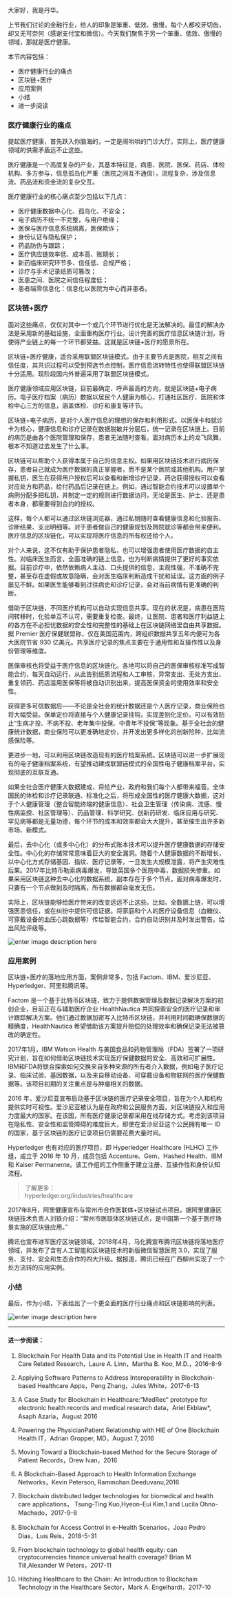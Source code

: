 大家好，我是丹华。

上节我们讨论的金融行业，给人的印象是笨重、低效、傲慢，每个人都咬牙切齿，却又无可奈何（感谢支付宝和微信）。今天我们聚焦于另一个笨重、低效、傲慢的领域，那就是医疗健康。

本节内容包括：

  * 医疗健康行业的痛点
  * 区块链+医疗
  * 应用案例
  * 小结
  * 进一步阅读

### 医疗健康行业的痛点

提起医疗健康，首先跃入你脑海的，一定是闹哄哄的门诊大厅。实际上，医疗健康领域的供需矛盾远不止这些。

医疗健康是一个高度复杂的产业，其基本特征是，病患、医院、医保、药店、体检机构、多方参与，信息孤岛化严重（医院之间互不通信），流程复杂，涉及信息流、药品流和资金流的复杂交互。

医疗健康行业的核心痛点至少包括以下几点：

  * 医疗健康数据中心化、孤岛化、不安全；
  * 电子病历不统一不完整，与用户绝缘；
  * 医保与医疗信息系统隔离，医保欺诈；
  * 身份认证与隐私保护；
  * 药品防伪与跟踪；
  * 医疗供应链效率低、成本高、账期长；
  * 新药临床研究环节多、信任低、合规严格；
  * 诊疗与手术记录纸质可篡改；
  * 医患之间、医院之间信任程度低；
  * 患者端零信息化：信息化以医院为中心而非患者。

### 区块链+医疗

面对这些痛点，仅仅对其中一个或几个环节进行优化是无法解决的。最佳的解决办法是采用新的基础设施，全面重构医疗行业。设计完善的医疗信息区块链计划，将使得产业链上的每一个环节都受益。这就是区块链+医疗的愿景所在。

区块链+医疗健康，适合采用联盟区块链模式。由于主要节点是医院，相互之间有信任度，其共识过程可以受到预选节点控制，医疗信息流转特性也使得联盟区块链十分适用。现阶段国内外普遍采用了联盟区块链模式。

医疗健康领域应用区块链，目前最确定、呼声最高的方向，就是区块链+电子病历。电子医疗档案（病历）数据以居民个人健康为核心，打通社区医疗、医院和体检中心三方的信息，涵盖体检、诊疗和康复等环节。

区块链+电子病历，是对个人医疗信息的理想的保存和利用形式。以医保卡和就诊卡为核心，健康信息和诊疗记录在数据脱敏并分层后，统一记录在区块链上。目前的病历是由各个医院管理和保存，患者无法随时查看。面对病历本上的龙飞凤舞，根本不知道过去发生了什么事。

区块链可以帮助个人获得本属于自己的信息主权。如果用区块链技术进行病历保存，患者自己就成为医疗数据的真正掌握者，而不是某个医院或其他机构。用户掌握私钥，医生在获得用户授权后可以查看和新增诊疗记录，药店获得授权可以查看对应处方和药品，给付药品后记录在链上。例如，通过智能合约技术可以设置单个病例分配多把私钥，并制定一定的规则进行数据访问，无论是医生、护士、还是患者本身，都需要得到合约的授权。

这样，每个人都可以通过区块链浏览器，通过私钥随时查看健康信息和化验报告、诊断结果、支出明细等。对于患者做自己的健康规划及跨院就诊等都会带来便利。医疗信息的区块链化，可以实现将医疗信息的所有权还给个人。

对个人来说，这不仅有助于保护患者隐私，也可以增强患者使用医疗数据的自主性。对临床医生而言，全面准确的链上信息，也为判断病情提供了更好的事实依据。目前诊疗中，依然依赖病人主动、口头提供的信息，主观性强，不准确不完整，甚至存在虚假或故意隐瞒，会对医生临床判断造成干扰和延误。这方面的例子屡见不鲜。如果医生能够看到过往病史和诊疗记录，会对当前病情有更准确的判断。

借助于区块链，不同医疗机构可以自动实现信息共享。现在的状况是，病患在医院间转移时，化验单互不认可，需要重复检查。最终，让医院、患者和医疗利益链上的各方在不必担忧数据的安全性和完整性的基础上在区块链网络里自由共享数据。据
Premier 医疗保健联盟称，仅在美国范围内，跨组织数据共享五年内便可为各大医院节省 930
亿美元。共享医疗记录的焦点主要在于通用性和互操作性以及身份管理等维度。

医保审核也将受益于医疗信息的区块链化。各地可以将自己的医保审核标准写成智能合约，每天自动运行，从此告别纸质流程和人工审核，异常支出、无处方支出、重复领药、药店滥用医保等将被自动识别出来，提高医保资金的使用效率和安全性。

获得更多可信数据后——不论是全社会的统计数据还是个人医疗记录，商业保险也将大幅受益。保单定价将直接与个人健康记录挂钩，实现差别化定价。可以有效防止“生病才投、不病不投、老年集中投保、中青年不投保”等现象。基于全社会的健康统计数据，商业保险可以更准确地定价，并开发出更多样化的创新险种，比如流感保险等。

更进步一地，可以利用区块链改造现有的医疗档案系统。区块链可以进一步扩展现有的电子健康档案系统，有望推动建成联盟链模式的全国性电子健康档案平台，实现彻底的互联互通。

如果全社会医疗健康大数据建成，将给产业、政府和我们每个人都带来福音。全体国民的体检和诊疗记录联通、标准化之后，将形成全国性的医疗健康大数据，这对于个人健康管理（整合智能终端的健康信息）、社会卫生管理（传染病、流感、慢性病监控、社区管理等）、药品管理、科学研究、创新药研发、临床应用与研究、罕见病等都是无量功德，每个环节的成本和效率都会大大提升，甚至催生出许多新市场、新模式。

最后，去中心化（或多中心化）的分布式账本技术可以提升医疗健康数据的存储安全性。中心化的存储常常意味着巨大的安全漏洞。随着个人健康数据的不断增长，以中心化方式存储基因、指纹、医疗记录等，一旦发生大规模泄露，将产生灾难性后果。2017年比特币勒索病毒爆发，导致英国多个医院中毒，数据损失惨重。如果采用区块链这种去中心化的数据系统，副本存在于多个节点，面对病毒爆发时，只要有一个节点做到及时隔离，所有数据都会毫发无伤。

实际上，区块链能够给医疗带来的改变远远不止这些。比如，全数据上链，可以增强医患信任，或在纠纷中提供可信证据。将家庭和个人的医疗设备信息（血糖仪、可穿戴设备的血压心跳数据等）传给智能合约，合约自动识别并及时发出警告。给出风险评级等。

![enter image description
here](https://images.gitbook.cn/60e3dfd0-9c7a-11e8-9d3c-c5a9ed9156bd)

### 应用案例

区块链+医疗的落地应用方面，案例非常多，包括 Factom、IBM、爱沙尼亚、Hyperledger、阿里和腾讯等。

Factom 是一个基于比特币区块链，致力于提供数据管理及数据记录解决方案的初创企业，目前正在与辅助医疗企业 HealthNautica
共同探索安全的医疗记录和审计跟踪解决方案。他们通过数据加密写入比特币区块链，并利用时间戳确保数据的精确度，HealthNautica
希望借助该方案提升赔偿的处理效率和确保记录无法被篡改的确定性。

2017年1月，IBM Watson Health
与美国食品和药物管理局（FDA）签署了一项研究计划，旨在如何借助区块链技术实现医疗保健数据的安全、高效和可扩展性。IBM和FDA将联合探索如何交换来自多种来源的所有者介入数据，例如电子医疗记录、临床试验、基因数据，以及来自移动设备、可穿戴设备和物联网的医疗保健数据等。该项目初期的关注重点是与肿瘤相关的数据。

2016
年，爱沙尼亚宣布启动基于区块链的医疗记录安全项目，旨在为个人和机构提供实时可视性。爱沙尼亚被认为是在政府和公民服务方面，对区块链投入和应用力度最大的国家。在该国，所有医疗健康记录都采用在线存储方式。考虑到该项目在隐私性、安全性和监管障碍的难度巨大，即使在爱沙尼亚这个公民拥有唯一
ID 的国家，基于区块链的医疗记录项目仍需要花费大量时间。

Hyperledger 也有对应的医疗项目，即 Hyperledger Healthcare (HLHC) 工作组，成立于 2016 年 10 月，成员包括
Accenture、Gem、Hashed Health、IBM 和 Kaiser
Permanente。该工作组的工作侧重于建立注册、互操作性和身份认知流程。

> 了解更多：  
>  hyperledger.org/industries/healthcare

2017年8月，阿里健康宣布与常州市合作医联体+区块链试点项目。据阿里健康区块链技术负责人刘铁介绍：“常州市医联体区块链试点，是中国第一个基于医疗场景实施的区块链应用。”

腾讯也宣布进军医疗区块链领域。2018年4月，马化腾宣布腾讯区块链将落地医疗领域，并发布了含有人工智能和区块链技术的新版微信智慧医院
3.0，实现了服务、支付、安全和生态合作的四大升级。据报道，腾讯已经在广西柳州实现了一个处方流转的应用实例。

### 小结

最后，作为小结，下表给出了一个更全面的医疗行业痛点和区块链影响的列表。

![enter image description
here](https://images.gitbook.cn/7051eac0-9c7a-11e8-b395-3b9d331fa611)

* * *

#### 进一步阅读：

  1. Blockchain For Health Data and Its Potential Use in Health IT and Health Care Related Research，Laure A. Linn，Martha B. Koo, M.D.，2016-8-9

  2. Applying Software Patterns to Address Interoperability in Blockchain-based Healthcare Apps，Peng Zhang，Jules White，2017-6-13

  3. A Case Study for Blockchain in Healthcare:“MedRec” prototype for electronic health records and medical research data，Ariel Ekblaw*, Asaph Azaria，August 2016

  4. Powering the PhysicianPatient Relationship with HIE of One Blockchain Health IT，Adrian Gropper, MD，August 7, 2016

  5. Moving Toward a Blockchain-based Method for the Secure Storage of Patient Records，Drew Ivan，2016

  6. A Blockchain-Based Approach to Health Information Exchange Networks，Kevin Peterson, Rammohan Deeduvanu,2016

  7. Blockchain distributed ledger technologies for biomedical and health care applications， Tsung-Ting Kuo,Hyeon-Eui Kim,1 and Lucila Ohno-Machado，2017-9-8

  8. Blockchain for Access Control in e-Health Scenarios，Joao Pedro Dias，Luıs Reis，2018-5-31

  9. From blockchain technology to global health equity: can cryptocurrencies finance universal health coverage? Brian M Till,Alexander W Peters，2017-11

  10. Hitching Healthcare to the Chain: An Introduction to Blockchain Technology in the Healthcare Sector，Mark A. Engelhardt，2017-10

